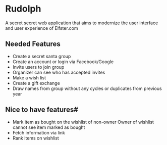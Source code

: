 # Rudolph
A secret secret web application that aims to modernize the user interface and user experience of Elfster.com

## Needed Features
- Create a secret santa group
- Create an account or login via Facebook/Google
- Invite users to join group
- Organizer can see who has accepted invites
- Make a wish list
- Create a gift exchange
- Draw names from group without any cycles or duplicates from previous year

## Nice to have features#
- Mark item as bought on the wishlist of non-owner
  Owner of wishlist cannot see item marked as bought
- Fetch information via link
- Rank items on wishlist
